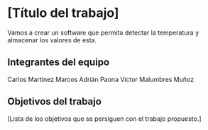 # [Título del trabajo]

Vamos a crear un  software que permita detectar la temperatura y almacenar los valores de esta. 

## Integrantes del equipo

Carlos Martínez Marcos
Adrián  Paona
Víctor Malumbres Muñoz

## Objetivos del trabajo


[Lista de los objetivos que se persiguen con el trabajo propuesto.]
